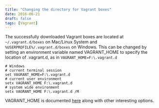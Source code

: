 ```yaml
---
title: "Changing the directory for Vagrant boxes"
date: 2016-06-21
draft: false
tags: [Vagrant]
---
```


The successfully downloaded Vagrant boxes are located at `~/.vagrant.d/boxes` on Mac/Linux System and `%USERPROFILE%/.vagrant.d/boxes` on Windows. This can be changed by setting an environment variable named VAGRANT_HOME to specify the location of .vagrant.d, as in `VAGRANT_HOME=F:\.vagrant.d`
```
# Windows
# current terminal session
set VAGRANT_HOME=F:\.vagrant.d
# current user environment
setx VAGRANT_HOME F:\.vagrant.d
# system wide environment
setx VAGRANT_HOME F:\.vagrant.d /M
```
VAGRANT_HOME is documented [here](https://www.vagrantup.com/docs/other/environmental-variables.html) along with other interesting options.

